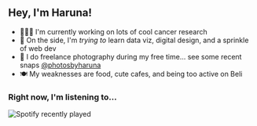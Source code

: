 ## Hey, I'm Haruna!

- 👩🏻‍💻 I'm currently working on lots of cool cancer research
- 🌱 On the side, I'm *trying to* learn data viz, digital design, and a sprinkle of web dev
- 📸 I do freelance photography during my free time... see some recent snaps [@photosbyharuna](https://www.instagram.com/photosbyharuna/)
- 🍽️ My weaknesses are food, cute cafes, and being too active on Beli

### Right now, I'm listening to...
![Spotify recently played](https://spotify-recently-played-readme.vercel.app/api?user=tro00ozidh9s0dmf67xhhoi93&count=3&unique=true)

<!--
**harunatomono/harunatomono** is a ✨ _special_ ✨ repository because its `README.md` (this file) appears on your GitHub profile.

Here are some ideas to get you started:

- 🔭 I’m currently working on ...
- 🌱 I’m currently learning ...
- 👯 I’m looking to collaborate on ...
- 🤔 I’m looking for help with ...
- 💬 Ask me about ...
- 📫 How to reach me: ...
- 😄 Pronouns: ...
- ⚡ Fun fact: ...
-->
